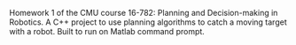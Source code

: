 Homework 1 of the CMU course 16-782: Planning and Decision-making in Robotics. A C++ project to use planning algorithms to catch a moving target with a robot. Built to run on Matlab command prompt.
